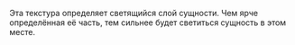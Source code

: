 Эта текстура определяет светящийся слой сущности. Чем ярче определённая её часть, тем сильнее будет светиться сущность в этом месте.
